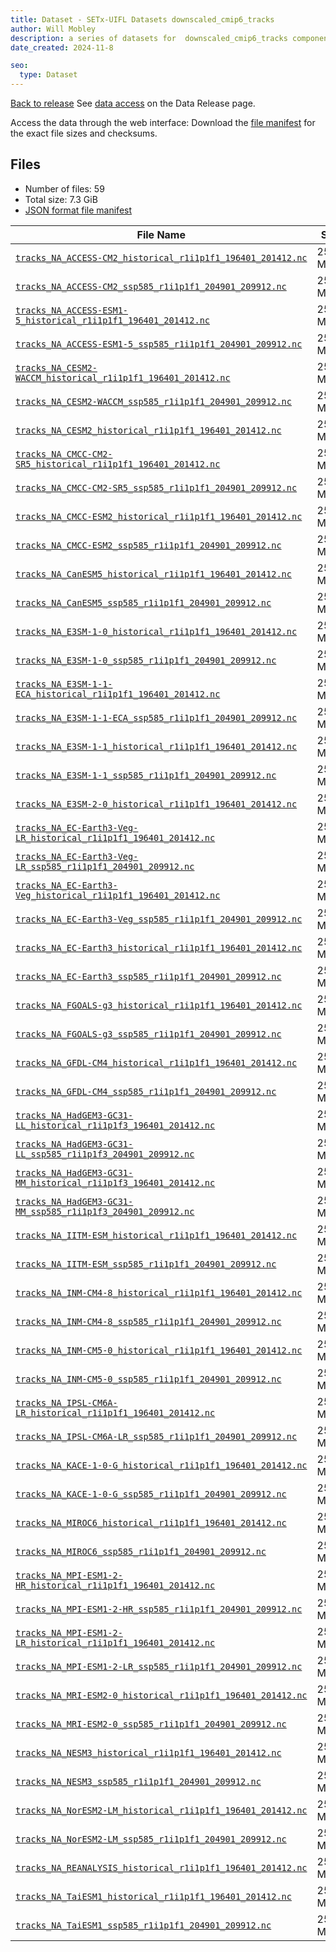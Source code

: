 ```yaml
---
title: Dataset - SETx-UIFL Datasets downscaled_cmip6_tracks
author: Will Mobley
description: a series of datasets for  downscaled_cmip6_tracks component
date_created: 2024-11-8

seo:
  type: Dataset
---
```


[Back to release](./index.html#datasets)
See [data access](./index.html#data-access) on the Data Release page.

Access the data through the  web interface: 
Download the [file manifest](https://web.corral.tacc.utexas.edu//datasets//downscaled_cmip6_tracks/manifest.json) for the exact file sizes and checksums.

## Files

- Number of files: 59
- Total size: 7.3 GiB
- [JSON format file manifest](https://web.corral.tacc.utexas.edu//datasets//downscaled_cmip6_tracks/manifest.json)

|                                                                                                                       File Name                                                                                                                        |   Size    |
| ------------------------------------------------------------------------------------------------------------------------------------------------------------------------------------------------------------------------------------------------------ | --------- |
| [`tracks_NA_ACCESS-CM2_historical_r1i1p1f1_196401_201412.nc`](https://web.corral.tacc.utexas.edu/setxuifl/tropical_cyclones/downscaled_cmip6_tracks/historical/ACCESS-CM2/tracks_NA_ACCESS-CM2_historical_r1i1p1f1_196401_201412.nc)                   | 25.4 MiB  |
| [`tracks_NA_ACCESS-CM2_ssp585_r1i1p1f1_204901_209912.nc`](https://web.corral.tacc.utexas.edu/setxuifl/tropical_cyclones/downscaled_cmip6_tracks/ssp585/ACCESS-CM2/tracks_NA_ACCESS-CM2_ssp585_r1i1p1f1_204901_209912.nc)                               | 253.5 MiB |
| [`tracks_NA_ACCESS-ESM1-5_historical_r1i1p1f1_196401_201412.nc`](https://web.corral.tacc.utexas.edu/setxuifl/tropical_cyclones/downscaled_cmip6_tracks/historical/ACCESS-ESM1-5/tracks_NA_ACCESS-ESM1-5_historical_r1i1p1f1_196401_201412.nc)          | 25.4 MiB  |
| [`tracks_NA_ACCESS-ESM1-5_ssp585_r1i1p1f1_204901_209912.nc`](https://web.corral.tacc.utexas.edu/setxuifl/tropical_cyclones/downscaled_cmip6_tracks/ssp585/ACCESS-ESM1-5/tracks_NA_ACCESS-ESM1-5_ssp585_r1i1p1f1_204901_209912.nc)                      | 253.5 MiB |
| [`tracks_NA_CESM2-WACCM_historical_r1i1p1f1_196401_201412.nc`](https://web.corral.tacc.utexas.edu/setxuifl/tropical_cyclones/downscaled_cmip6_tracks/historical/CESM2-WACCM/tracks_NA_CESM2-WACCM_historical_r1i1p1f1_196401_201412.nc)                | 25.4 MiB  |
| [`tracks_NA_CESM2-WACCM_ssp585_r1i1p1f1_204901_209912.nc`](https://web.corral.tacc.utexas.edu/setxuifl/tropical_cyclones/downscaled_cmip6_tracks/ssp585/CESM2-WACCM/tracks_NA_CESM2-WACCM_ssp585_r1i1p1f1_204901_209912.nc)                            | 253.5 MiB |
| [`tracks_NA_CESM2_historical_r1i1p1f1_196401_201412.nc`](https://web.corral.tacc.utexas.edu/setxuifl/tropical_cyclones/downscaled_cmip6_tracks/historical/CESM2/tracks_NA_CESM2_historical_r1i1p1f1_196401_201412.nc)                                  | 25.4 MiB  |
| [`tracks_NA_CMCC-CM2-SR5_historical_r1i1p1f1_196401_201412.nc`](https://web.corral.tacc.utexas.edu/setxuifl/tropical_cyclones/downscaled_cmip6_tracks/historical/CMCC-CM2-SR5/tracks_NA_CMCC-CM2-SR5_historical_r1i1p1f1_196401_201412.nc)             | 25.4 MiB  |
| [`tracks_NA_CMCC-CM2-SR5_ssp585_r1i1p1f1_204901_209912.nc`](https://web.corral.tacc.utexas.edu/setxuifl/tropical_cyclones/downscaled_cmip6_tracks/ssp585/CMCC-CM2-SR5/tracks_NA_CMCC-CM2-SR5_ssp585_r1i1p1f1_204901_209912.nc)                         | 253.5 MiB |
| [`tracks_NA_CMCC-ESM2_historical_r1i1p1f1_196401_201412.nc`](https://web.corral.tacc.utexas.edu/setxuifl/tropical_cyclones/downscaled_cmip6_tracks/historical/CMCC-ESM2/tracks_NA_CMCC-ESM2_historical_r1i1p1f1_196401_201412.nc)                      | 25.4 MiB  |
| [`tracks_NA_CMCC-ESM2_ssp585_r1i1p1f1_204901_209912.nc`](https://web.corral.tacc.utexas.edu/setxuifl/tropical_cyclones/downscaled_cmip6_tracks/ssp585/CMCC-ESM2/tracks_NA_CMCC-ESM2_ssp585_r1i1p1f1_204901_209912.nc)                                  | 253.5 MiB |
| [`tracks_NA_CanESM5_historical_r1i1p1f1_196401_201412.nc`](https://web.corral.tacc.utexas.edu/setxuifl/tropical_cyclones/downscaled_cmip6_tracks/historical/CanESM5/tracks_NA_CanESM5_historical_r1i1p1f1_196401_201412.nc)                            | 25.4 MiB  |
| [`tracks_NA_CanESM5_ssp585_r1i1p1f1_204901_209912.nc`](https://web.corral.tacc.utexas.edu/setxuifl/tropical_cyclones/downscaled_cmip6_tracks/ssp585/CanESM5/tracks_NA_CanESM5_ssp585_r1i1p1f1_204901_209912.nc)                                        | 253.5 MiB |
| [`tracks_NA_E3SM-1-0_historical_r1i1p1f1_196401_201412.nc`](https://web.corral.tacc.utexas.edu/setxuifl/tropical_cyclones/downscaled_cmip6_tracks/historical/E3SM-1-0/tracks_NA_E3SM-1-0_historical_r1i1p1f1_196401_201412.nc)                         | 25.4 MiB  |
| [`tracks_NA_E3SM-1-0_ssp585_r1i1p1f1_204901_209912.nc`](https://web.corral.tacc.utexas.edu/setxuifl/tropical_cyclones/downscaled_cmip6_tracks/ssp585/E3SM-1-0/tracks_NA_E3SM-1-0_ssp585_r1i1p1f1_204901_209912.nc)                                     | 253.5 MiB |
| [`tracks_NA_E3SM-1-1-ECA_historical_r1i1p1f1_196401_201412.nc`](https://web.corral.tacc.utexas.edu/setxuifl/tropical_cyclones/downscaled_cmip6_tracks/historical/E3SM-1-1-ECA/tracks_NA_E3SM-1-1-ECA_historical_r1i1p1f1_196401_201412.nc)             | 25.4 MiB  |
| [`tracks_NA_E3SM-1-1-ECA_ssp585_r1i1p1f1_204901_209912.nc`](https://web.corral.tacc.utexas.edu/setxuifl/tropical_cyclones/downscaled_cmip6_tracks/ssp585/E3SM-1-1-ECA/tracks_NA_E3SM-1-1-ECA_ssp585_r1i1p1f1_204901_209912.nc)                         | 25.4 MiB  |
| [`tracks_NA_E3SM-1-1_historical_r1i1p1f1_196401_201412.nc`](https://web.corral.tacc.utexas.edu/setxuifl/tropical_cyclones/downscaled_cmip6_tracks/historical/E3SM-1-1/tracks_NA_E3SM-1-1_historical_r1i1p1f1_196401_201412.nc)                         | 25.4 MiB  |
| [`tracks_NA_E3SM-1-1_ssp585_r1i1p1f1_204901_209912.nc`](https://web.corral.tacc.utexas.edu/setxuifl/tropical_cyclones/downscaled_cmip6_tracks/ssp585/E3SM-1-1/tracks_NA_E3SM-1-1_ssp585_r1i1p1f1_204901_209912.nc)                                     | 25.4 MiB  |
| [`tracks_NA_E3SM-2-0_historical_r1i1p1f1_196401_201412.nc`](https://web.corral.tacc.utexas.edu/setxuifl/tropical_cyclones/downscaled_cmip6_tracks/historical/E3SM-2-0/tracks_NA_E3SM-2-0_historical_r1i1p1f1_196401_201412.nc)                         | 25.4 MiB  |
| [`tracks_NA_EC-Earth3-Veg-LR_historical_r1i1p1f1_196401_201412.nc`](https://web.corral.tacc.utexas.edu/setxuifl/tropical_cyclones/downscaled_cmip6_tracks/historical/EC-Earth3-Veg-LR/tracks_NA_EC-Earth3-Veg-LR_historical_r1i1p1f1_196401_201412.nc) | 25.4 MiB  |
| [`tracks_NA_EC-Earth3-Veg-LR_ssp585_r1i1p1f1_204901_209912.nc`](https://web.corral.tacc.utexas.edu/setxuifl/tropical_cyclones/downscaled_cmip6_tracks/ssp585/EC-Earth3-Veg-LR/tracks_NA_EC-Earth3-Veg-LR_ssp585_r1i1p1f1_204901_209912.nc)             | 253.5 MiB |
| [`tracks_NA_EC-Earth3-Veg_historical_r1i1p1f1_196401_201412.nc`](https://web.corral.tacc.utexas.edu/setxuifl/tropical_cyclones/downscaled_cmip6_tracks/historical/EC-Earth3-Veg/tracks_NA_EC-Earth3-Veg_historical_r1i1p1f1_196401_201412.nc)          | 25.4 MiB  |
| [`tracks_NA_EC-Earth3-Veg_ssp585_r1i1p1f1_204901_209912.nc`](https://web.corral.tacc.utexas.edu/setxuifl/tropical_cyclones/downscaled_cmip6_tracks/ssp585/EC-Earth3-Veg/tracks_NA_EC-Earth3-Veg_ssp585_r1i1p1f1_204901_209912.nc)                      | 253.5 MiB |
| [`tracks_NA_EC-Earth3_historical_r1i1p1f1_196401_201412.nc`](https://web.corral.tacc.utexas.edu/setxuifl/tropical_cyclones/downscaled_cmip6_tracks/historical/EC-Earth3/tracks_NA_EC-Earth3_historical_r1i1p1f1_196401_201412.nc)                      | 25.4 MiB  |
| [`tracks_NA_EC-Earth3_ssp585_r1i1p1f1_204901_209912.nc`](https://web.corral.tacc.utexas.edu/setxuifl/tropical_cyclones/downscaled_cmip6_tracks/ssp585/EC-Earth3/tracks_NA_EC-Earth3_ssp585_r1i1p1f1_204901_209912.nc)                                  | 253.5 MiB |
| [`tracks_NA_FGOALS-g3_historical_r1i1p1f1_196401_201412.nc`](https://web.corral.tacc.utexas.edu/setxuifl/tropical_cyclones/downscaled_cmip6_tracks/historical/FGOALS-g3/tracks_NA_FGOALS-g3_historical_r1i1p1f1_196401_201412.nc)                      | 25.4 MiB  |
| [`tracks_NA_FGOALS-g3_ssp585_r1i1p1f1_204901_209912.nc`](https://web.corral.tacc.utexas.edu/setxuifl/tropical_cyclones/downscaled_cmip6_tracks/ssp585/FGOALS-g3/tracks_NA_FGOALS-g3_ssp585_r1i1p1f1_204901_209912.nc)                                  | 253.5 MiB |
| [`tracks_NA_GFDL-CM4_historical_r1i1p1f1_196401_201412.nc`](https://web.corral.tacc.utexas.edu/setxuifl/tropical_cyclones/downscaled_cmip6_tracks/historical/GFDL-CM4/tracks_NA_GFDL-CM4_historical_r1i1p1f1_196401_201412.nc)                         | 25.4 MiB  |
| [`tracks_NA_GFDL-CM4_ssp585_r1i1p1f1_204901_209912.nc`](https://web.corral.tacc.utexas.edu/setxuifl/tropical_cyclones/downscaled_cmip6_tracks/ssp585/GFDL-CM4/tracks_NA_GFDL-CM4_ssp585_r1i1p1f1_204901_209912.nc)                                     | 253.5 MiB |
| [`tracks_NA_HadGEM3-GC31-LL_historical_r1i1p1f3_196401_201412.nc`](https://web.corral.tacc.utexas.edu/setxuifl/tropical_cyclones/downscaled_cmip6_tracks/historical/HadGEM3-GC31-LL/tracks_NA_HadGEM3-GC31-LL_historical_r1i1p1f3_196401_201412.nc)    | 25.4 MiB  |
| [`tracks_NA_HadGEM3-GC31-LL_ssp585_r1i1p1f3_204901_209912.nc`](https://web.corral.tacc.utexas.edu/setxuifl/tropical_cyclones/downscaled_cmip6_tracks/ssp585/HadGEM3-GC31-LL/tracks_NA_HadGEM3-GC31-LL_ssp585_r1i1p1f3_204901_209912.nc)                | 253.5 MiB |
| [`tracks_NA_HadGEM3-GC31-MM_historical_r1i1p1f3_196401_201412.nc`](https://web.corral.tacc.utexas.edu/setxuifl/tropical_cyclones/downscaled_cmip6_tracks/historical/HadGEM3-GC31-MM/tracks_NA_HadGEM3-GC31-MM_historical_r1i1p1f3_196401_201412.nc)    | 25.4 MiB  |
| [`tracks_NA_HadGEM3-GC31-MM_ssp585_r1i1p1f3_204901_209912.nc`](https://web.corral.tacc.utexas.edu/setxuifl/tropical_cyclones/downscaled_cmip6_tracks/ssp585/HadGEM3-GC31-MM/tracks_NA_HadGEM3-GC31-MM_ssp585_r1i1p1f3_204901_209912.nc)                | 253.5 MiB |
| [`tracks_NA_IITM-ESM_historical_r1i1p1f1_196401_201412.nc`](https://web.corral.tacc.utexas.edu/setxuifl/tropical_cyclones/downscaled_cmip6_tracks/historical/IITM-ESM/tracks_NA_IITM-ESM_historical_r1i1p1f1_196401_201412.nc)                         | 25.4 MiB  |
| [`tracks_NA_IITM-ESM_ssp585_r1i1p1f1_204901_209912.nc`](https://web.corral.tacc.utexas.edu/setxuifl/tropical_cyclones/downscaled_cmip6_tracks/ssp585/IITM-ESM/tracks_NA_IITM-ESM_ssp585_r1i1p1f1_204901_209912.nc)                                     | 253.5 MiB |
| [`tracks_NA_INM-CM4-8_historical_r1i1p1f1_196401_201412.nc`](https://web.corral.tacc.utexas.edu/setxuifl/tropical_cyclones/downscaled_cmip6_tracks/historical/INM-CM4-8/tracks_NA_INM-CM4-8_historical_r1i1p1f1_196401_201412.nc)                      | 25.4 MiB  |
| [`tracks_NA_INM-CM4-8_ssp585_r1i1p1f1_204901_209912.nc`](https://web.corral.tacc.utexas.edu/setxuifl/tropical_cyclones/downscaled_cmip6_tracks/ssp585/INM-CM4-8/tracks_NA_INM-CM4-8_ssp585_r1i1p1f1_204901_209912.nc)                                  | 253.5 MiB |
| [`tracks_NA_INM-CM5-0_historical_r1i1p1f1_196401_201412.nc`](https://web.corral.tacc.utexas.edu/setxuifl/tropical_cyclones/downscaled_cmip6_tracks/historical/INM-CM5-0/tracks_NA_INM-CM5-0_historical_r1i1p1f1_196401_201412.nc)                      | 25.4 MiB  |
| [`tracks_NA_INM-CM5-0_ssp585_r1i1p1f1_204901_209912.nc`](https://web.corral.tacc.utexas.edu/setxuifl/tropical_cyclones/downscaled_cmip6_tracks/ssp585/INM-CM5-0/tracks_NA_INM-CM5-0_ssp585_r1i1p1f1_204901_209912.nc)                                  | 253.5 MiB |
| [`tracks_NA_IPSL-CM6A-LR_historical_r1i1p1f1_196401_201412.nc`](https://web.corral.tacc.utexas.edu/setxuifl/tropical_cyclones/downscaled_cmip6_tracks/historical/IPSL-CM6A-LR/tracks_NA_IPSL-CM6A-LR_historical_r1i1p1f1_196401_201412.nc)             | 25.4 MiB  |
| [`tracks_NA_IPSL-CM6A-LR_ssp585_r1i1p1f1_204901_209912.nc`](https://web.corral.tacc.utexas.edu/setxuifl/tropical_cyclones/downscaled_cmip6_tracks/ssp585/IPSL-CM6A-LR/tracks_NA_IPSL-CM6A-LR_ssp585_r1i1p1f1_204901_209912.nc)                         | 253.5 MiB |
| [`tracks_NA_KACE-1-0-G_historical_r1i1p1f1_196401_201412.nc`](https://web.corral.tacc.utexas.edu/setxuifl/tropical_cyclones/downscaled_cmip6_tracks/historical/KACE-1-0-G/tracks_NA_KACE-1-0-G_historical_r1i1p1f1_196401_201412.nc)                   | 25.4 MiB  |
| [`tracks_NA_KACE-1-0-G_ssp585_r1i1p1f1_204901_209912.nc`](https://web.corral.tacc.utexas.edu/setxuifl/tropical_cyclones/downscaled_cmip6_tracks/ssp585/KACE-1-0-G/tracks_NA_KACE-1-0-G_ssp585_r1i1p1f1_204901_209912.nc)                               | 253.5 MiB |
| [`tracks_NA_MIROC6_historical_r1i1p1f1_196401_201412.nc`](https://web.corral.tacc.utexas.edu/setxuifl/tropical_cyclones/downscaled_cmip6_tracks/historical/MIROC6/tracks_NA_MIROC6_historical_r1i1p1f1_196401_201412.nc)                               | 25.4 MiB  |
| [`tracks_NA_MIROC6_ssp585_r1i1p1f1_204901_209912.nc`](https://web.corral.tacc.utexas.edu/setxuifl/tropical_cyclones/downscaled_cmip6_tracks/ssp585/MIROC6/tracks_NA_MIROC6_ssp585_r1i1p1f1_204901_209912.nc)                                           | 253.5 MiB |
| [`tracks_NA_MPI-ESM1-2-HR_historical_r1i1p1f1_196401_201412.nc`](https://web.corral.tacc.utexas.edu/setxuifl/tropical_cyclones/downscaled_cmip6_tracks/historical/MPI-ESM1-2-HR/tracks_NA_MPI-ESM1-2-HR_historical_r1i1p1f1_196401_201412.nc)          | 25.4 MiB  |
| [`tracks_NA_MPI-ESM1-2-HR_ssp585_r1i1p1f1_204901_209912.nc`](https://web.corral.tacc.utexas.edu/setxuifl/tropical_cyclones/downscaled_cmip6_tracks/ssp585/MPI-ESM1-2-HR/tracks_NA_MPI-ESM1-2-HR_ssp585_r1i1p1f1_204901_209912.nc)                      | 253.5 MiB |
| [`tracks_NA_MPI-ESM1-2-LR_historical_r1i1p1f1_196401_201412.nc`](https://web.corral.tacc.utexas.edu/setxuifl/tropical_cyclones/downscaled_cmip6_tracks/historical/MPI-ESM1-2-LR/tracks_NA_MPI-ESM1-2-LR_historical_r1i1p1f1_196401_201412.nc)          | 25.4 MiB  |
| [`tracks_NA_MPI-ESM1-2-LR_ssp585_r1i1p1f1_204901_209912.nc`](https://web.corral.tacc.utexas.edu/setxuifl/tropical_cyclones/downscaled_cmip6_tracks/ssp585/MPI-ESM1-2-LR/tracks_NA_MPI-ESM1-2-LR_ssp585_r1i1p1f1_204901_209912.nc)                      | 253.5 MiB |
| [`tracks_NA_MRI-ESM2-0_historical_r1i1p1f1_196401_201412.nc`](https://web.corral.tacc.utexas.edu/setxuifl/tropical_cyclones/downscaled_cmip6_tracks/historical/MRI-ESM2-0/tracks_NA_MRI-ESM2-0_historical_r1i1p1f1_196401_201412.nc)                   | 25.4 MiB  |
| [`tracks_NA_MRI-ESM2-0_ssp585_r1i1p1f1_204901_209912.nc`](https://web.corral.tacc.utexas.edu/setxuifl/tropical_cyclones/downscaled_cmip6_tracks/ssp585/MRI-ESM2-0/tracks_NA_MRI-ESM2-0_ssp585_r1i1p1f1_204901_209912.nc)                               | 253.5 MiB |
| [`tracks_NA_NESM3_historical_r1i1p1f1_196401_201412.nc`](https://web.corral.tacc.utexas.edu/setxuifl/tropical_cyclones/downscaled_cmip6_tracks/historical/NESM3/tracks_NA_NESM3_historical_r1i1p1f1_196401_201412.nc)                                  | 25.4 MiB  |
| [`tracks_NA_NESM3_ssp585_r1i1p1f1_204901_209912.nc`](https://web.corral.tacc.utexas.edu/setxuifl/tropical_cyclones/downscaled_cmip6_tracks/ssp585/NESM3/tracks_NA_NESM3_ssp585_r1i1p1f1_204901_209912.nc)                                              | 253.5 MiB |
| [`tracks_NA_NorESM2-LM_historical_r1i1p1f1_196401_201412.nc`](https://web.corral.tacc.utexas.edu/setxuifl/tropical_cyclones/downscaled_cmip6_tracks/historical/NorESM2-LM/tracks_NA_NorESM2-LM_historical_r1i1p1f1_196401_201412.nc)                   | 25.4 MiB  |
| [`tracks_NA_NorESM2-LM_ssp585_r1i1p1f1_204901_209912.nc`](https://web.corral.tacc.utexas.edu/setxuifl/tropical_cyclones/downscaled_cmip6_tracks/ssp585/NorESM2-LM/tracks_NA_NorESM2-LM_ssp585_r1i1p1f1_204901_209912.nc)                               | 253.5 MiB |
| [`tracks_NA_REANALYSIS_historical_r1i1p1f1_196401_201412.nc`](https://web.corral.tacc.utexas.edu/setxuifl/tropical_cyclones/downscaled_cmip6_tracks/historical/REANALYSIS/tracks_NA_REANALYSIS_historical_r1i1p1f1_196401_201412.nc)                   | 25.4 MiB  |
| [`tracks_NA_TaiESM1_historical_r1i1p1f1_196401_201412.nc`](https://web.corral.tacc.utexas.edu/setxuifl/tropical_cyclones/downscaled_cmip6_tracks/historical/TaiESM1/tracks_NA_TaiESM1_historical_r1i1p1f1_196401_201412.nc)                            | 25.4 MiB  |
| [`tracks_NA_TaiESM1_ssp585_r1i1p1f1_204901_209912.nc`](https://web.corral.tacc.utexas.edu/setxuifl/tropical_cyclones/downscaled_cmip6_tracks/ssp585/TaiESM1/tracks_NA_TaiESM1_ssp585_r1i1p1f1_204901_209912.nc)                                        | 253.5 MiB |

